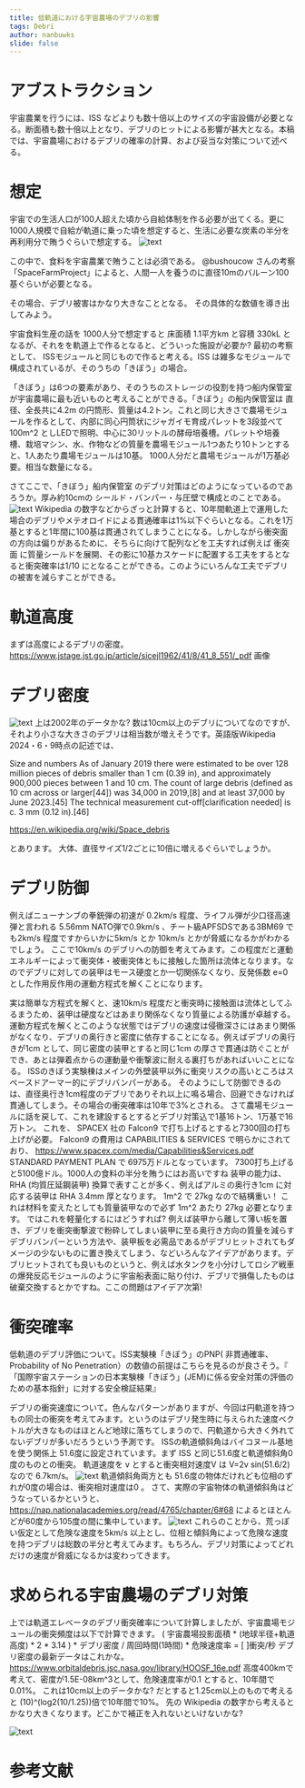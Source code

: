 ```yaml
---
title: 低軌道における宇宙農場のデブリの影響
tags: Debri
author: nanbuwks
slide: false
---
```

# アブストラクション

宇宙農業を行うには、ISS などよりも数十倍以上のサイズの宇宙設備が必要となる。断面積も数十倍以上となり、デブリのヒットによる影響が甚大となる。本稿では、宇宙農場におけるデブリの確率の計算、および妥当な対策について述べる。

# 想定

宇宙での生活人口が100人超えた頃から自給体制を作る必要が出てくる。更に1000人規模で自給が軌道に乗った頃を想定すると、生活に必要な炭素の半分を再利用分で賄うぐらいで想定する。
![text](images/carboncycle.png)

この中で、食料を宇宙農業で賄うことは必須である。
@bushoucow さんの考察「SpaceFarmProject」によると、人間一人を養うのに直径10mのバルーン100基ぐらいが必要となる。

その場合、デブリ被害はかなり大きなこととなる。
その具体的な数値を導き出してみよう。

宇宙食料生産の話を 1000人分で想定すると 床面積 1.1平方km と容積 330kL となるが、それをを軌道上で作るとなると、どういった施設が必要か? 最初の考察として、 ISSモジュールと同じもので作ると考える。ISS は雑多なモジュールで構成されているが、そのうちの「きぼう」の場合。

「きぼう」は6つの要素があり、そのうちのストレージの役割を持つ船内保管室が宇宙農場に最も近いものと考えることができる。「きぼう」の船内保管室は 直径、全長共に4.2m の円筒形、質量は4.2トン。これと同じ大きさで農場モジュールを作るとして、内部に同心円筒状にジャガイモ育成パレットを3段並べて 100m^2 としLEDで照明、中心に30リットルの酵母培養槽。パレットや培養槽、栽培マシン、水、作物などの質量を農場モジュール1つあたり10トンとすると、1人あたり農場モジュールは10基。
1000人分だと農場モジュールが1万基必要。相当な数量になる。

さてここで、「きぼう」船内保管室 のデブリ対策はどのようになっているのであろうか。厚み約10cmの シールド・バンパー・与圧壁で構成とのことである。
![text](images/kiboshild.png)
Wikipedia の数字などからざっと計算すると、10年間軌道上で運用した場合のデブリやメテオロイドによる貫通確率は1%以下ぐらいとなる。これを1万基とすると1年間に100基は貫通されてしまうことになる。しかしながら衝突面の方向は偏りがあるために、そちらに向けて配列などを工夫すれば例えば 衝突面 に質量シールドを展開、その影に10基カスケードに配置する工夫をするとなると衝突確率は1/10 にとなることができる。このようにいろんな工夫でデブリの被害を減らすことができる。

# 軌道高度

まずは高度によるデブリの密度。https://www.jstage.jst.go.jp/article/sicejl1962/41/8/41_8_551/_pdf
画像


# デブリ密度
![text](images/debridencity.png)
上は2002年のデータかな? 数は10cm以上のデブリについてなのですが、それより小さな大きさのデブリは相当数が増えそうです。英語版Wikipedia 2024・6・9時点の記述では、

Size and numbers
As of January 2019 there were estimated to be over 128 million pieces of debris smaller than 1 cm (0.39 in), and approximately 900,000 pieces between 1 and 10 cm. The count of large debris (defined as 10 cm across or larger[44]) was 34,000 in 2019,[8] and at least 37,000 by June 2023.[45] The technical measurement cut-off[clarification needed] is c. 3 mm (0.12 in).[46]

https://en.wikipedia.org/wiki/Space_debris

とあります。
大体、直径サイズ1/2ごとに10倍に増えるぐらいでしょうか。
# デブリ防御


例えばニューナンブの拳銃弾の初速が 0.2km/s 程度、ライフル弾が少口径高速弾と言われる 5.56mm NATO弾で0.9km/s 、チート級APFSDSである3BM69 でも2km/s 程度ですからいかに5km/s とか 10km/s とかが脅威になるかがわかるでしょう。
ここで10km/s のデブリへの防御を考えてみます。この程度だと運動エネルギーによって衝突体・被衝突体ともに接触した箇所は流体となります。なのでデブリに対しての装甲はモース硬度とか一切関係なくなり、反発係数 e=0 とした作用反作用の運動方程式を解くことになります。 

実は簡単な方程式を解くと、速10km/s 程度だと衝突時に接触面は流体としてふるまうため、装甲は硬度などはあまり関係なくなり質量による防護が卓越する。運動方程式を解くとこのような状態ではデブリの速度は侵徹深さにはあまり関係がなくなり、デブリの奥行きと密度に依存することになる。例えばデブリの奥行きが1cm として、同じ密度の装甲とすると同じ1cm の厚さで貫通は防ぐことができ、あとは弾着点からの運動量や衝撃波に耐える裏打ちがあればいいことになる。
ISSのきぼう実験棟はメインの外壁装甲以外に衝突リスクの高いところはスペースドアーマー的にデブリバンパーがある。
そのようにして防御できるのは、直径奥行き1cm程度のデブリでありそれ以上に鳴る場合、回避できなければ貫通してしまう。その場合の衝突確率は10年で3%とされる。
さて農場モジュールに話を戻して、これを建設するとするとデブリ対策込で1基16トン、1万基で16万トン。
これを、 SPACEX 社の Falcon9 で打ち上げるとすると7300回の打ち上げが必要。
Falcon9 の費用は CAPABILITIES & SERVICES で明らかにされており、 https://www.spacex.com/media/Capabilities&Services.pdf
STANDARD PAYMENT PLAN で 6975万ドルとなっています。 7300打ち上げると5100億ドル。1000人の食料の半分を賄うにはお高いですね
装甲の能力は、RHA  (均質圧延鋼装甲) 換算で表すことが多く、例えばアルミの奥行き1cm に対応する装甲は RHA 3.4mm 厚となります。 1m^2 で 27kg なので結構重い！ これは材料を変えたとしても質量装甲なので必ず  1m^2 あたり 27kg 必要となります。
ではこれを軽量化するにはどうすれば? 例えば装甲から離して薄い板を置き、デブリを衝突衝撃波で粉砕してしまい装甲に至る奥行き方向の質量を減らすデブリバンパーという方法や、装甲板を必需品であるがデブリヒットされてもダメージの少ないものに置き換えてしまう、などいろんなアイデアがあります。デブリヒットされても良いものというと、例えば水タンクを小分けしてロシア戦車の爆発反応モジュールのように宇宙船表面に貼り付け、デブリで損傷したものは破棄交換するとかですね。ここの問題はアイデア次第! 


# 衝突確率
低軌道のデブリ評価について。ISS実験棟「きぼう」のPNP( 非貫通確率、Probability of No Penetration）の数値の前提はこちらを見るのが良さそう。『 「国際宇宙ステーションの日本実験棟「きぼう」(JEM)に係る安全対策の評価のための基本指針」に対する安全検証結果』


デブリの衝突速度について。色んなパターンがありますが、今回は円軌道を持つもの同士の衝突を考えてみます。というのはデブリ発生時に与えられた速度ベクトルが大きなものはほとんど地球に落ちてしまうので、円軌道から大きく外れてないデブリが多いだろうという予測です。
ISSの軌道傾斜角はバイコヌール基地を使う関係上 51.6度に設定されています。まず ISS と同じ51.6度と軌道傾斜角0度のものとの衝突。
軌道速度を v とすると衝突相対速度V は V=2v sin(51.6/2) なので 6.7km/s。
![text](images/debriorbit.png)
軌道傾斜角両方とも 51.6度の物体だけれども位相のずれが0度の場合は、衝突相対速度は0 。
さて、実際の宇宙物体の軌道傾斜角はどうなっているかというと、
https://nap.nationalacademies.org/read/4765/chapter/6#68
によるとほとんどが60度から105度の間に集中しています。
![text](images/debriorbitdegree.png)
これらのことから、荒っぽい仮定として危険な速度を5km/s 以上とし、位相と傾斜角によって危険な速度を持つデブリは総数の半分と考えてみます。もちろん、デブリ対策によってどれだけの速度が脅威になるかは変わってきます。
# 求められる宇宙農場のデブリ対策
上では軌道エレベータのデブリ衝突確率について計算しましたが、宇宙農場モジュールの衝突頻度は以下で計算できます。
( 宇宙農場投影面積 * (地球半径+軌道⾼度) * 2 * 3.14 ) * デブリ密度 / 周回時間(1時間) * 危険速度率 = [ ]衝突/秒
デブリ密度の最新データはこれかな。https://www.orbitaldebris.jsc.nasa.gov/library/HOOSF_16e.pdf
高度400kmで考えて、密度が1.5E-08km^3として、危険速度率が0.1 とすると、10年間で0.01%。
これは10cm以上のデータかな? だとすると1.25cm以上のもので考えると (10)^(log2(10/1.25))倍で10年間で10%。
先の Wikipedia の数字から考えるとかなり大きくなります。どこかで補正を入れないといけないかな?

![text](images/debrialtitude.png)
# 参考文献
